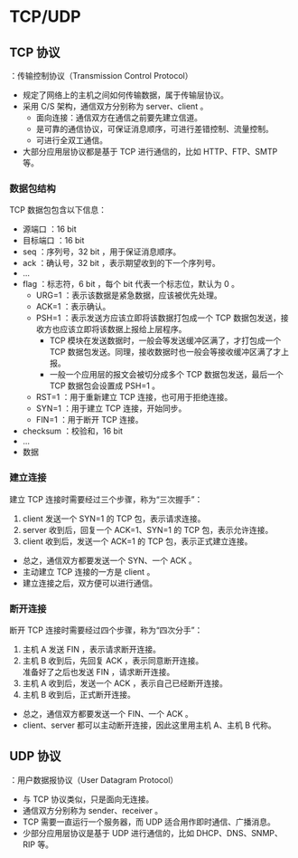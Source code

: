 # TCP/UDP

## TCP 协议

：传输控制协议（Transmission Control Protocol）
- 规定了网络上的主机之间如何传输数据，属于传输层协议。
- 采用 C/S 架构，通信双方分别称为 server、client 。
  - 面向连接：通信双方在通信之前要先建立信道。
  - 是可靠的通信协议，可保证消息顺序，可进行差错控制、流量控制。
  - 可进行全双工通信。
- 大部分应用层协议都是基于 TCP 进行通信的，比如 HTTP、FTP、SMTP 等。

### 数据包结构

TCP 数据包包含以下信息：
- 源端口 ：16 bit
- 目标端口 ：16 bit
- seq ：序列号，32 bit ，用于保证消息顺序。
- ack ：确认号，32 bit ，表示期望收到的下一个序列号。
- ...
- flag ：标志符，6 bit ，每个 bit 代表一个标志位，默认为 0 。
  - URG=1 ：表示该数据是紧急数据，应该被优先处理。
  - ACK=1 ：表示确认。
  - PSH=1 ：表示发送方应该立即将该数据打包成一个 TCP 数据包发送，接收方也应该立即将该数据上报给上层程序。
    - TCP 模块在发送数据时，一般会等发送缓冲区满了，才打包成一个 TCP 数据包发送。同理，接收数据时也一般会等接收缓冲区满了才上报。
    - 一般一个应用层的报文会被切分成多个 TCP 数据包发送，最后一个 TCP 数据包会设置成 PSH=1 。
  - RST=1 ：用于重新建立 TCP 连接，也可用于拒绝连接。
  - SYN=1 ：用于建立 TCP 连接，开始同步。
  - FIN=1 ：用于断开 TCP 连接。
- checksum ：校验和，16 bit
- ...
- 数据

### 建立连接

建立 TCP 连接时需要经过三个步骤，称为“三次握手”：
1. client 发送一个 SYN=1 的 TCP 包，表示请求连接。
2. server 收到后，回复一个 ACK=1、SYN=1 的 TCP 包，表示允许连接。
3. client 收到后，发送一个 ACK=1 的 TCP 包，表示正式建立连接。

- 总之，通信双方都要发送一个 SYN、一个 ACK 。
- 主动建立 TCP 连接的一方是 client 。
- 建立连接之后，双方便可以进行通信。

### 断开连接

断开 TCP 连接时需要经过四个步骤，称为“四次分手”：
1. 主机 A 发送 FIN ，表示请求断开连接。
2. 主机 B 收到后，先回复 ACK ，表示同意断开连接。
   <br>准备好了之后也发送 FIN ，请求断开连接。
3. 主机 A 收到后，发送一个 ACK ，表示自己已经断开连接。
4. 主机 B 收到后，正式断开连接。

- 总之，通信双方都要发送一个 FIN、一个 ACK 。
- client、server 都可以主动断开连接，因此这里用主机 A、主机 B 代称。

## UDP 协议

：用户数据报协议（User Datagram Protocol）
- 与 TCP 协议类似，只是面向无连接。
- 通信双方分别称为 sender、receiver 。
- TCP 需要一直运行一个服务器，而 UDP 适合用作即时通信、广播消息。
- 少部分应用层协议是基于 UDP 进行通信的，比如 DHCP、DNS、SNMP、RIP 等。

